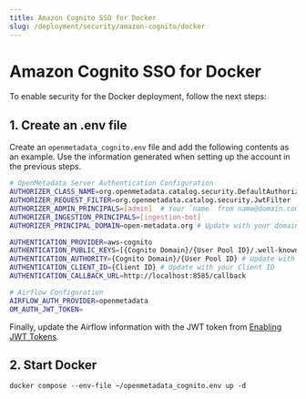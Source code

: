 ```yaml
---
title: Amazon Cognito SSO for Docker
slug: /deployment/security/amazon-cognito/docker
---
```


# Amazon Cognito SSO for Docker

To enable security for the Docker deployment, follow the next steps:

## 1. Create an .env file

Create an `openmetadata_cognito.env` file and add the following contents as an example. Use the information
generated when setting up the account in the previous steps.

```bash
# OpenMetadata Server Authentication Configuration
AUTHORIZER_CLASS_NAME=org.openmetadata.catalog.security.DefaultAuthorizer
AUTHORIZER_REQUEST_FILTER=org.openmetadata.catalog.security.JwtFilter
AUTHORIZER_ADMIN_PRINCIPALS=[admin]  # Your `name` from name@domain.com
AUTHORIZER_INGESTION_PRINCIPALS=[ingestion-bot]
AUTHORIZER_PRINCIPAL_DOMAIN=open-metadata.org # Update with your domain

AUTHENTICATION_PROVIDER=aws-cognito
AUTHENTICATION_PUBLIC_KEYS=[{Cognito Domain}/{User Pool ID}/.well-known/jwks.json] # Update with your Cognito Domain and User Pool ID
AUTHENTICATION_AUTHORITY={Cognito Domain}/{User Pool ID} # Update with your Cognito Domain and User Pool ID as follows - https://cognito-idp.us-west-1.amazonaws.com/us-west-1_DL8xfTzj8
AUTHENTICATION_CLIENT_ID={Client ID} # Update with your Client ID
AUTHENTICATION_CALLBACK_URL=http://localhost:8585/callback

# Airflow Configuration
AIRFLOW_AUTH_PROVIDER=openmetadata
OM_AUTH_JWT_TOKEN=
```

Finally, update the Airflow information with the JWT token
from [Enabling JWT Tokens](/deployment/security/enable-jwt-tokens).

## 2. Start Docker

```commandline
docker compose --env-file ~/openmetadata_cognito.env up -d
```
